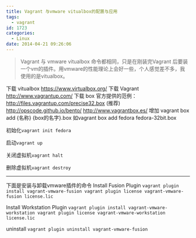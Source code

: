 ```yaml
---
title: Vagrant 与vmware vitualbox的配置与应用
tags:
  - vagrant
id: 1723
categories:
  - Linux
date: 2014-04-21 09:26:06
---
```


> Vagrant 与 vmware vitualbox 命令都相同，只是在刚装完Vagrant 后要装一个vm的插件。用vmware的性能理论上会好一些，个人感觉差不多，我使用的是vitualbox。

下载 vitualbox
https://www.virtualbox.org/
下载
Vagrant http://www.vagrantup.com/
下载 box
官方提供的范例：http://files.vagrantup.com/precise32.box
(推荐) http://opscode.github.io/bento/
http://www.vagrantbox.es/<!--more-->
增加 vagrant box add {名称} {box的名字}.box
如vagrant box add fedora fedora-32bit.box

初始化`vagrant init fedora `

启动`vagrant up`

关闭虚拟机`vagrant halt`

删除虚拟机`vagrant destroy`

* * *

下面是安装与卸载vmware插件的命令
Install Fusion Plugin
`vagrant plugin install vagrant-vmware-fusion
vagrant plugin license vagrant-vmware-fusion license.lic`

Install Workstation Plugin
`vagrant plugin install vagrant-vmware-workstation
vagrant plugin license vagrant-vmware-workstation license.lic`

uninstall
`vagrant plugin uninstall vagrant-vmware-fusion`